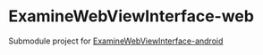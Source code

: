 # ExamineWebViewInterface-web

Submodule project for [ExamineWebViewInterface-android](https://github.com/YusukeSugawara/ExamineWebViewInterface-android)
